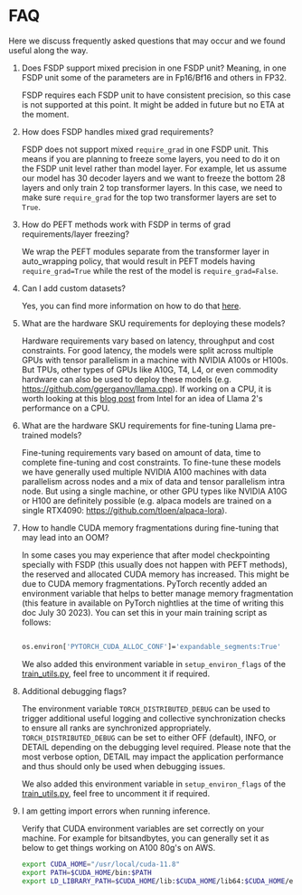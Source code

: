 # FAQ

Here we discuss frequently asked questions that may occur and we found useful along the way.

1. Does FSDP support mixed precision in one FSDP unit? Meaning, in one FSDP unit some of the parameters are in Fp16/Bf16 and others in FP32.

    FSDP requires each FSDP unit to have consistent precision, so this case is not supported at this point. It might be added in future but no ETA at the moment.

2.  How does FSDP handles mixed grad requirements?

    FSDP does not support mixed `require_grad` in one FSDP unit. This means if you are planning to freeze some layers, you need to do it on the FSDP unit level rather than model layer. For example, let us assume our model has 30 decoder layers and we want to freeze the bottom 28 layers and only train 2 top transformer layers. In this case, we need to make sure `require_grad` for the top two transformer layers are set to `True`.

3. How do PEFT methods work with FSDP in terms of grad requirements/layer freezing?

    We wrap the PEFT modules separate from the transformer layer in auto_wrapping policy, that would result in PEFT models having `require_grad=True` while the rest of the model is  `require_grad=False`.

4. Can I add custom datasets?

    Yes, you can find more information on how to do that [here](../../getting-started/finetuning/datasets/README.md).

5. What are the hardware SKU requirements for deploying these models?

    Hardware requirements vary based on latency, throughput and cost constraints. For good latency, the models were split across multiple GPUs with tensor parallelism in a machine with NVIDIA A100s or H100s. But TPUs, other types of GPUs like A10G, T4, L4, or even commodity hardware can also be used to deploy these models (e.g. https://github.com/ggerganov/llama.cpp).
    If working on a CPU, it is worth looking at this [blog post](https://www.intel.com/content/www/us/en/developer/articles/news/llama2.html) from Intel for an idea of Llama 2's performance on a CPU.

6. What are the hardware SKU requirements for fine-tuning Llama pre-trained models?

    Fine-tuning requirements vary based on amount of data, time to complete fine-tuning and cost constraints. To fine-tune these models we have generally used multiple NVIDIA A100 machines with data parallelism across nodes and a mix of data and tensor parallelism intra node. But using a single machine, or other GPU types like NVIDIA A10G or H100 are definitely possible (e.g. alpaca models are trained on a single RTX4090: https://github.com/tloen/alpaca-lora).

7. How to handle CUDA memory fragmentations during fine-tuning that may lead into an OOM?

    In some cases you may experience that after model checkpointing specially with FSDP (this usually does not happen with PEFT methods), the reserved and allocated CUDA memory has increased. This might be due to CUDA memory fragmentations. PyTorch recently added an environment variable that helps to better manage memory fragmentation (this feature in available on PyTorch nightlies at the time of writing this doc July 30 2023). You can set this in your main training script as follows:

    ```bash

    os.environ['PYTORCH_CUDA_ALLOC_CONF']='expandable_segments:True'

    ```
    We also added this environment variable in `setup_environ_flags` of the [train_utils.py](../llama_cookbook/utils/train_utils.py), feel free to uncomment it if required.

8. Additional debugging flags?

    The environment variable `TORCH_DISTRIBUTED_DEBUG` can be used to trigger additional useful logging and collective synchronization checks to ensure all ranks are synchronized appropriately. `TORCH_DISTRIBUTED_DEBUG` can be set to either OFF (default), INFO, or DETAIL depending on the debugging level required. Please note that the most verbose option, DETAIL may impact the application performance and thus should only be used when debugging issues.

    We also added this environment variable in `setup_environ_flags` of the [train_utils.py](../llama_cookbook/utils/train_utils.py), feel free to uncomment it if required.

9. I am getting import errors when running inference.

    Verify that CUDA environment variables are set correctly on your machine. For example for bitsandbytes, you can generally set it as below to get things working on A100 80g's on AWS.

    ```bash
    export CUDA_HOME="/usr/local/cuda-11.8"
    export PATH=$CUDA_HOME/bin:$PATH
    export LD_LIBRARY_PATH=$CUDA_HOME/lib:$CUDA_HOME/lib64:$CUDA_HOME/efa/lib:/opt/amazon/efa/lib:$LD_LIBRARY_PATH
    ```
